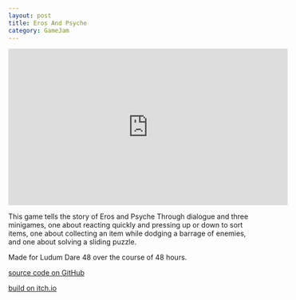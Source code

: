 ```yaml
---
layout: post
title: Eros And Psyche
category: GameJam
---
```


<iframe width="560" height="315" src="https://www.youtube.com/embed/EmezUSUcDRw" title="YouTube video player" frameborder="0" allow="accelerometer; autoplay; clipboard-write; encrypted-media; gyroscope; picture-in-picture; web-share" allowfullscreen></iframe>

This game tells the story of Eros and Psyche Through dialogue and three minigames, one about reacting quickly and pressing up or down to sort items, one about collecting an item while dodging a barrage of enemies, and one about solving a sliding puzzle.

Made for Ludum Dare 48 over the course of 48 hours.

<!-- more -->

[source code on GitHub](https://mega.nz/folder/EDYRDaxD#R7wP0u7r947QTgorezUy_g)

[build on itch.io](https://noamzeise.itch.io/eros-and-psyche)
